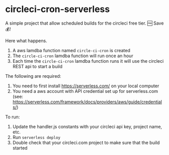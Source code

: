 # circleci-cron-serverless

A simple project that allow scheduled builds for the circleci free tier.  :free: Save :moneybag:!

Here what happens.

1. A aws lamdba function named `circle-ci-cron` is created
2. The `circle-ci-cron` lamdba function will run once an hour
3. Each time the `circle-ci-cron` lamdba function runs it will use the circleci REST api to start a build

The following are required:

1. You need to first install https://serverless.com/ on your local computer
2. You need a aws account with API credential set up for serverless.com (see: https://serverless.com/framework/docs/providers/aws/guide/credentials/)

To run:

1. Update the handler.js constants with your circleci api key, project name, etc.
2. Run `serverless deploy`
3. Double check that your circleci.com project to make sure that the build started
